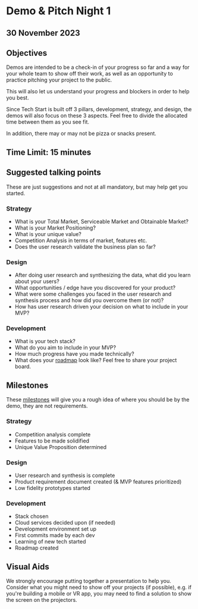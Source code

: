 # Demo & Pitch Night 1

## 30 November 2023

## Objectives

Demos are intended to be a check-in of your progress so far and a way for your whole team to show off their work, as well as an opportunity to practice pitching your project to the public.

This will also let us understand your progress and blockers in order to help you best.

Since Tech Start is built off 3 pillars, development, strategy, and design, the demos will also focus on these 3 aspects.
Feel free to divide the allocated time between them as you see fit.

In addition, there may or may not be pizza or snacks present.

## Time Limit: 15 minutes

## Suggested talking points

These are just suggestions and not at all mandatory, but may help get you started.

### Strategy

- What is your Total Market, Serviceable Market and Obtainable Market?
- What is your Market Positioning?
- What is your unique value?
- Competition Analysis in terms of market, features etc.
- Does the user research validate the business plan so far?

### Design

- After doing user research and synthesizing the data, what did you learn about your users?
- What opportunities / edge have you discovered for your product?
- What were some challenges you faced in the user research and synthesis process and how did you overcome them (or not)?
- How has user research driven your decision on what to include in your MVP?

### Development

- What is your tech stack?
- What do you aim to include in your MVP?
- How much progress have you made technically?
- What does your [roadmap](../../roadmap/README.md) look like? Feel free to share your project board.

## Milestones

These [milestones](https://docs.techstartucalgary.com/projects/roadmap/index.html#step-1---start-with-milestones) will give you a rough idea of where you should be by the demo, they are not requirements.

### Strategy

- Competition analysis complete
- Features to be made solidified
- Unique Value Proposition determined

### Design

- User research and synthesis is complete
- Product requirement document created (& MVP features prioritized)
- Low fidelity prototypes started

### Development

- Stack chosen
- Cloud services decided upon (if needed)
- Development environment set up
- First commits made by each dev
- Learning of new tech started
- Roadmap created

## Visual Aids

We strongly encourage putting together a presentation to help you.
Consider what you might need to show off your projects (if possible), e.g. if you're building a mobile or VR app, you may need to find a solution to show the screen on the projectors.
